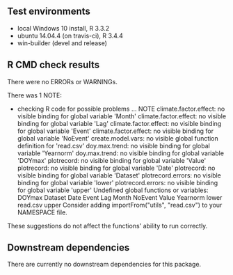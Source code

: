## Test environments
* local Windows 10 install, R 3.3.2
* ubuntu 14.04.4 (on travis-ci), R 3.4.4
* win-builder (devel and release)

## R CMD check results
There were no ERRORs or WARNINGs. 

There was 1 NOTE:

* checking R code for possible problems ... NOTE
  climate.factor.effect: no visible binding for global variable 'Month'
  climate.factor.effect: no visible binding for global variable 'Lag'
  climate.factor.effect: no visible binding for global variable 'Event'
  climate.factor.effect: no visible binding for global variable 'NoEvent'
  create.model.vars: no visible global function definition for 'read.csv'
  doy.max.trend: no visible binding for global variable 'Yearnorm'
  doy.max.trend: no visible binding for global variable 'DOYmax'
  plotrecord: no visible binding for global variable 'Value'
  plotrecord: no visible binding for global variable 'Date'
  plotrecord: no visible binding for global variable 'Dataset'
  plotrecord.errors: no visible binding for global variable 'lower'
  plotrecord.errors: no visible binding for global variable 'upper'
  Undefined global functions or variables:
    DOYmax Dataset Date Event Lag Month NoEvent Value Yearnorm lower
    read.csv upper
  Consider adding
    importFrom("utils", "read.csv")
  to your NAMESPACE file.
  
These suggestions do not affect the functions' ability to run correctly.

## Downstream dependencies
There are currently no downstream dependencies for this package.
